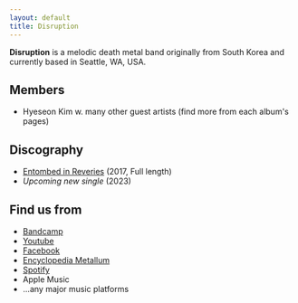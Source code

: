 ```yaml
---
layout: default
title: Disruption
---
```


**Disruption** is a melodic death metal band originally from South Korea and currently based in Seattle, WA, USA. <br>

## Members
- Hyeseon Kim w. many other guest artists (find more from each album's pages)

## Discography
- [Entombed in Reveries](https://disruption666.github.io/entombedinreveries) (2017, Full length)
- _Upcoming new single_ (2023)

## Find us from
- [Bandcamp](https://disruption666.bandcamp.com/releases)
- [Youtube](https://www.youtube.com/@disruption-9926/videos)
- [Facebook](https://www.facebook.com/disruption666/)
- [Encyclopedia Metallum](https://www.metal-archives.com/bands/Disruption/3540429084)
- [Spotify](https://open.spotify.com/artist/398KKwHwS29lZDFqnY4yJZ)
- Apple Music 
- ...any major music platforms
